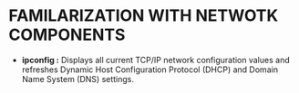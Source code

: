 # FAMILARIZATION WITH NETWOTK COMPONENTS

- **ipconfig :** Displays all current TCP/IP network configuration values and refreshes Dynamic Host Configuration Protocol (DHCP) and Domain Name System (DNS) settings.


